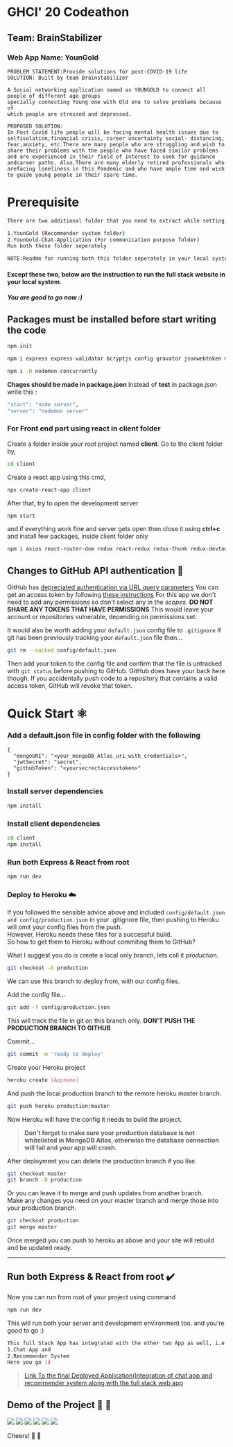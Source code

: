 # GHCI' 20 Codeathon
## Team: BrainStabilizer
### Web App Name: YounGold

```
PROBLEM STATEMENT:Provide solutions for post-COVID-19 life
SOLUTION: Built by team Brainstabilizer

A Social networking application named as YOUNGOLD to connect all people of different age groups
specially connecting Young one with Old one to solve problems because of
which people are stressed and depressed.

PROPOSED SOLUTION:
In Post Covid life people will be facing mental health issues due to selfisolation,financial crisis, career uncertainty social- distancing, fear,anxiety, etc.There are many people who are struggling and wish to share their problems with the people who have faced similar problems and are experienced in their field of interest to seek for guidance andcareer paths. Also,There are many elderly retired professionals who arefacing loneliness in this Pandemic and who have ample time and wish to guide young people in their spare time.

```

# Prerequisite

```bash
There are two additional folder that you need to extract while setting it up locally ,

1.YounGold (Recommender system folder)
2.YounGold-Chat-Application (For communication purpose folder)
Run both these folder seperately

NOTE:Readme for running both this folder seperately in your local system is available inside it.
 ```
#### Except these two, below are the instruction to run the full stack website in your local system.
 
##### You are good to go now :)

## Packages must be installed before start writing the code


```bash
npm init
```

```bash
npm i express express-validator bcryptjs config gravator jsonwebtoken mongoose request
 ```

 ```bash
 npm i -D nodemon concurrently
 ```

**Chages should be made in package.json** Instead of **test** in package.json write this :

```bash
"start": "node server",
"server": "nodemon server"
```

### For Front end part using react in client folder

Create a folder inside your root project named **client**.
Go to the client folder by,

```bash
cd client
```

Create a react app using this cmd,

```bash
npx create-react-app client
```

After that, try to open the development server

```bash
npm start

```

and if everything work fine and server gets open then close it using **ctrl+c** and install few packages, inside client folder only

```bash
npm i axios react-router-dom redux react-redux redux-thunk redux-devtools-extension moment react-moment
```

## Changes to GitHub API authentication :octopus:


GitHub has [depreciated authentication via URL query parameters](https://developer.github.com/changes/2019-11-05-deprecated-passwords-and-authorizations-api/#authenticating-using-query-parameters)
You can get an access token by following [these instructions](https://help.github.com/en/github/authenticating-to-github/creating-a-personal-access-token-for-the-command-line)
For this app we don't need to add any permissions so don't select any in the _scopes_.
**DO NOT SHARE ANY TOKENS THAT HAVE PERMISSIONS**
This would leave your account or repositories vulnerable, depending on permissions set.

It would also be worth adding your `default.json` config file to `.gitignore`
If git has been previously tracking your `default.json` file then...

```bash
git rm --cached config/default.json
```

Then add your token to the config file and confirm that the file is untracked with `git status` before pushing to GitHub.
GitHub does have your back here though. If you accidentally push code to a repository that contains a valid access token, GitHub will revoke that token.

# Quick Start :atom_symbol:

### Add a default.json file in config folder with the following

```
{
  "mongoURI": "<your_mongoDB_Atlas_uri_with_credentials>",
  "jwtSecret": "secret",
  "githubToken": "<yoursecrectaccesstoken>"
}
```

### Install server dependencies

```bash
npm install
```

### Install client dependencies

```bash
cd client
npm install
```

### Run both Express & React from root

```bash
npm run dev
```

### Deploy to Heroku :cloud:	

If you followed the sensible advice above and included `config/default.json` `and config/production.json` in your .gitignore file, then pushing to Heroku will omit your config files from the push.  
However, Heroku needs these files for a successful build.  
So how to get them to Heroku without commiting them to GitHub?

What I suggest you do is create a local only branch, lets call it _production_.

```bash
git checkout -b production
```

We can use this branch to deploy from, with our config files.

Add the config file...

```bash
git add -f config/production.json
```

This will track the file in git on this branch only. **DON'T PUSH THE PRODUCTION BRANCH TO GITHUB**

Commit...

```bash
git commit -m 'ready to deploy'
```

Create your Heroku project

```bash
heroku create [Appname]
```

And push the local production branch to the remote heroku master branch.

```bash
git push heroku production:master
```

Now Heroku will have the config it needs to build the project.

> **Don't forget to make sure your production database is not whitelisted in MongoDB Atlas, otherwise the database connection will fail and your app will crash.**

After deployment you can delete the production branch if you like.

```bash
git checkout master
git branch -D production
```

Or you can leave it to merge and push updates from another branch.  
Make any changes you need on your master branch and merge those into your production branch.

```bash
git checkout production
git merge master
```

Once merged you can push to heroku as above and your site will rebuild and be updated ready.

---

## Run both Express & React from root :heavy_check_mark:

Now you can run from root of your project using command

```bash
npm run dev
```

This will run both your server and development environment too.
and you're good to go :)

```bash
This full Stack App has integrated with the other two App as well, i.e
1.Chat App and
2.Recommender System
Here you go :)
```
> [Link To the final Deployed Application(Integration of chat app and recommender system along with the full stack web app](https://youngold-app.herokuapp.com/)

## Demo of the Project :rocket: :100:
![](https://github.com/Puja7629/GHCI-20_CODEATHON_YounGold_/blob/master/images/aa.PNG)
![](https://github.com/Puja7629/GHCI-20_CODEATHON_YounGold_/blob/master/images/f.PNG)
![](https://github.com/Puja7629/GHCI-20_CODEATHON_YounGold_/blob/master/images/b.PNG)
![](https://github.com/Puja7629/GHCI-20_CODEATHON_YounGold_/blob/master/images/a.PNG)
![](https://github.com/Puja7629/GHCI-20_CODEATHON_YounGold_/blob/master/images/d.PNG)
![](https://github.com/Puja7629/GHCI-20_CODEATHON_YounGold_/blob/master/images/e.PNG)






Cheers! :rocket: :100:	
